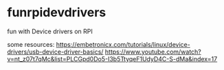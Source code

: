 # funrpidevdrivers
fun with Device drivers on RPI


some resources:
https://embetronicx.com/tutorials/linux/device-drivers/usb-device-driver-basics/
https://www.youtube.com/watch?v=nt_z07t7qMc&list=PLCGpd0Do5-I3b5TtyqeF1UdyD4C-S-dMa&index=17
